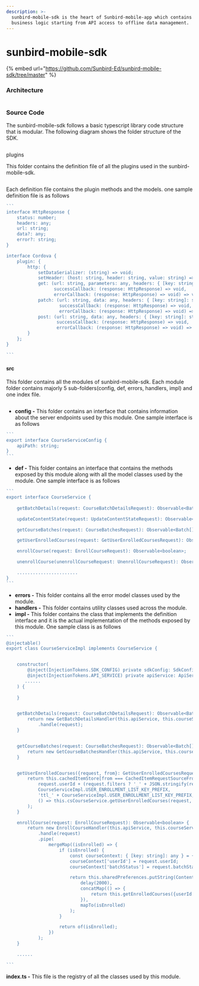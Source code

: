 ```yaml
---
description: >-
  sunbird-mobile-sdk is the heart of Sunbird-mobile-app which contains all the
  business logic starting from API access to offline data management.
---
```


# sunbird-mobile-sdk

{% embed url="https://github.com/Sunbird-Ed/sunbird-mobile-sdk/tree/master" %}

### Architecture

<figure><img src="../../../../.gitbook/assets/8224edc4-0712-45ca-bf28-47702b9bbd16.png" alt=""><figcaption></figcaption></figure>

### Source Code

The sunbird-mobile-sdk follows a basic typescript library code structure that is modular. The following diagram shows the folder structure of the SDK.

<figure><img src="../../../../.gitbook/assets/Screenshot 2023-08-07 at 1.35.34 AM.png" alt=""><figcaption></figcaption></figure>

plugins

This folder contains the definition file of all the plugins used in the sunbird-mobile-sdk.

<figure><img src="../../../../.gitbook/assets/Screenshot 2023-08-07 at 11.58.05 PM.png" alt=""><figcaption></figcaption></figure>

Each definition file contains the plugin methods and the models. one sample definition file is as follows

````typescript
```
interface HttpResponse {
    status: number;
    headers: any;
    url: string;
    data?: any;
    error?: string;
}

interface Cordova {
    plugin: {
        http: {
            setDataSerializer: (string) => void;
            setHeader: (host: string, header: string, value: string) => void;
            get: (url: string, parameters: any, headers: { [key: string]: string },
                  successCallback: (response: HttpResponse) => void,
                  errorCallback: (response: HttpResponse) => void) => void;
            patch: (url: string, data: any, headers: { [key: string]: string },
                    successCallback: (response: HttpResponse) => void,
                    errorCallback: (response: HttpResponse) => void) => void;
            post: (url: string, data: any, headers: { [key: string]: string },
                   successCallback: (response: HttpResponse) => void,
                   errorCallback: (response: HttpResponse) => void) => void;
        }
    };
}

```
````

#### src

This folder contains all the modules of sunbird-mobile-sdk. Each module folder contains majorly 5 sub-folders(config, def, errors, handlers, impl) and one index file.

<figure><img src="../../../../.gitbook/assets/Screenshot 2023-08-07 at 2.46.24 AM.png" alt=""><figcaption></figcaption></figure>

* **config -** This folder contains an interface that contains information about the server endpoints used by this module. One sample interface is as follows

````typescript
```
export interface CourseServiceConfig {
    apiPath: string;
}
```
````

* **def -** This folder contains an interface that contains the methods exposed by this module along with all the model classes used by the module. One sample interface is as follows

````typescript
```
export interface CourseService {
    
    getBatchDetails(request: CourseBatchDetailsRequest): Observable<Batch>;

    updateContentState(request: UpdateContentStateRequest): Observable<boolean>;

    getCourseBatches(request: CourseBatchesRequest): Observable<Batch[]>;

    getUserEnrolledCourses(request: GetUserEnrolledCoursesRequest): Observable<Course[]>;

    enrollCourse(request: EnrollCourseRequest): Observable<boolean>;

    unenrollCourse(unenrollCourseRequest: UnenrollCourseRequest): Observable<boolean>;

    .......................
}
```
````

* **errors -** This folder contains all the error model classes used by the module.
* **handlers -** This folder contains utility classes used across the module.
* **impl -** This folder contains the class that implements the definition interface and it is the actual implementation of the methods exposed by this module. One sample class is as follows



````typescript
```
@injectable()
export class CourseServiceImpl implements CourseService {


    constructor(
        @inject(InjectionTokens.SDK_CONFIG) private sdkConfig: SdkConfig,
        @inject(InjectionTokens.API_SERVICE) private apiService: ApiService,
       ......
    ) {
       
    }


    getBatchDetails(request: CourseBatchDetailsRequest): Observable<Batch> {
        return new GetBatchDetailsHandler(this.apiService, this.courseServiceConfig)
            .handle(request);
    }


    getCourseBatches(request: CourseBatchesRequest): Observable<Batch[]> {
        return new GetCourseBatchesHandler(this.apiService, this.courseServiceConfig).handle(request);
    }


    getUserEnrolledCourses({request, from}: GetUserEnrolledCoursesRequest): Observable<Course[]> {
        return this.cachedItemStore[from === CachedItemRequestSourceFrom.SERVER ? 'get' : 'getCached'](
            request.userId + (request.filters ? '_' + JSON.stringify(request.filters) : ''),
            CourseServiceImpl.USER_ENROLLMENT_LIST_KEY_PREFIX,
            'ttl_' + CourseServiceImpl.USER_ENROLLMENT_LIST_KEY_PREFIX,
            () => this.csCourseService.getUserEnrolledCourses(request, {}, {apiPath: '/api/course/v2', certRegistrationApiPath: ''}),
        );
    }

    enrollCourse(request: EnrollCourseRequest): Observable<boolean> {
        return new EnrollCourseHandler(this.apiService, this.courseServiceConfig)
            .handle(request)
            .pipe(
                mergeMap((isEnrolled) => {
                    if (isEnrolled) {
                        const courseContext: { [key: string]: any } = {};
                        courseContext['userId'] = request.userId;
                        courseContext['batchStatus'] = request.batchStatus;

                        return this.sharedPreferences.putString(ContentKeys.COURSE_CONTEXT, JSON.stringify(courseContext)).pipe(
                            delay(2000),
                            concatMap(() => {
                                return this.getEnrolledCourses({userId: request.userId, returnFreshCourses: true});
                            }),
                            mapTo(isEnrolled)
                        );
                    }

                    return of(isEnrolled);
                })
            );
    }

    ......

```
````

**index.ts -** This file is the registry of all the classes used by this module.



